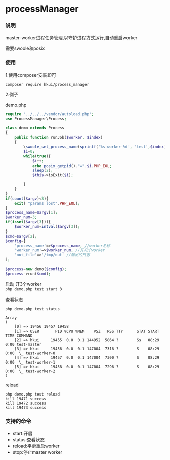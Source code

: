 # processManager
### 说明
master-worker进程任务管理,以守护进程方式运行,自动重启worker

需要swoole和posix

### 使用
1.使用composer安装即可
```
composer require hkui/process_manager
```
2.例子

demo.php
```php
require '../../../vendor/autoload.php';
use ProcessManager\Process;

class demo extends Process
{
    public function runJob($worker, $index)
    {
        \swoole_set_process_name(sprintf('%s-worker-%d', 'test',$index));
        $i=0;
        while(true){
            $i++;
            echo posix_getpid()."=".$i.PHP_EOL;
            sleep(2);
            $this->isExit($i);

        }
    }
}
if(count($argv)<3){
    exit( "params lost".PHP_EOL);
}
$process_name=$argv[1];
$worker_num=3;
if(isset($argv[3])){
    $worker_num=intval($argv[3]);
}
$cmd=$argv[2];
$config=[
    'process_name'=>$process_name, //worker名称
    'worker_num'=>$worker_num, //开几个worker
    'out_file'=>'/tmp/out' //输出的日志
];

$process=new demo($config);
$process->run($cmd);


```
启动 开3个worker    
```php demo.php test start 3```

查看状态
```
php demo.php test status

Array
(
    [0] => 19456 19457 19458
    [1] => USER       PID %CPU %MEM    VSZ   RSS TTY      STAT START   TIME COMMAND
    [2] => hkui     19455  0.0  0.1 144952  5864 ?        Ss   08:29   0:00 test-master
    [3] => hkui     19456  0.0  0.1 147004  7316 ?        S    08:29   0:00  \_ test-worker-0
    [4] => hkui     19457  0.0  0.1 147004  7300 ?        S    08:29   0:00  \_ test-worker-1
    [5] => hkui     19458  0.0  0.1 147004  7296 ?        S    08:29   0:00  \_ test-worker-2
)

```
reload
```
php demo.php test reload
kill 19471 success
kill 19472 success
kill 19473 success
```

### 支持的命令
* start:开启
* status:查看状态
* reload:平滑重启worker
* stop:停止master worker

